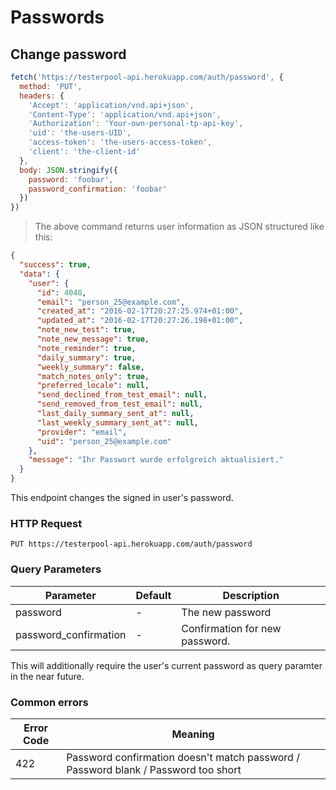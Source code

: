 # Passwords

## Change password

```javascript
fetch('https://testerpool-api.herokuapp.com/auth/password', {
  method: 'PUT',
  headers: {
    'Accept': 'application/vnd.api+json',
    'Content-Type': 'application/vnd.api+json',
    'Authorization': 'Your-own-personal-tp-api-key',
    'uid': 'the-users-UID',
    'access-token': 'the-users-access-token',
    'client': 'the-client-id'
  },
  body: JSON.stringify({
    password: 'foobar',
    password_confirmation: 'foobar'
  })
})
```

> The above command returns user information as JSON structured like this:

```json
{
  "success": true,
  "data": {
    "user": {
      "id": 4048,
      "email": "person_25@example.com",
      "created_at": "2016-02-17T20:27:25.974+01:00",
      "updated_at": "2016-02-17T20:27:26.198+01:00",
      "note_new_test": true,
      "note_new_message": true,
      "note_reminder": true,
      "daily_summary": true,
      "weekly_summary": false,
      "match_notes_only": true,
      "preferred_locale": null,
      "send_declined_from_test_email": null,
      "send_removed_from_test_email": null,
      "last_daily_summary_sent_at": null,
      "last_weekly_summary_sent_at": null,
      "provider": "email",
      "uid": "person_25@example.com"
    },
    "message": "Ihr Passwort wurde erfolgreich aktualisiert."
  }
}
```

This endpoint changes the signed in user's password.


### HTTP Request

`PUT https://testerpool-api.herokuapp.com/auth/password`

### Query Parameters

Parameter | Default | Description
--------- | ------- | -----------
password | - | The new password
password_confirmation | - | Confirmation for new password.

<aside class="warning">
This will additionally require the user's current password as query paramter in the near future.
</aside>


### Common errors

Error Code | Meaning
---------- | -------
422 | Password confirmation doesn't match password / Password blank / Password too short
